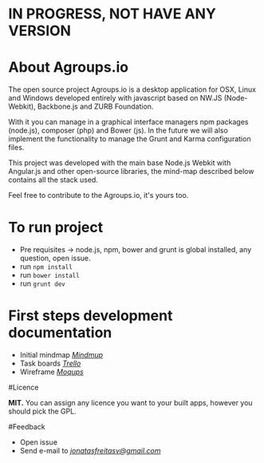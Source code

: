 # IN PROGRESS, NOT HAVE ANY VERSION


# About Agroups.io
The open source project Agroups.io is a desktop application for OSX, Linux and Windows developed entirely with javascript based on NW.JS (Node-Webkit), Backbone.js and ZURB Foundation.

With it you can manage in a graphical interface managers npm packages (node.js), composer (php) and Bower (js). In the future we will also implement the functionality to manage the Grunt and Karma configuration files.

This project was developed with the main base Node.js Webkit with Angular.js and other open-source libraries, the mind-map described below contains all the stack used.

Feel free to contribute to the Agroups.io, it's yours too.

# To run project
- Pre requisites -> node.js, npm, bower and grunt is global installed, any question, open issue.
- run ``` npm install ```
- run ``` bower install ```
- run ``` grunt dev ```

# First steps development documentation
- Initial mindmap *[Mindmup](https://atlas.mindmup.com/2015/08/7fbf2e602e4d013366c1021a815988ce/agroups_io_/index.html)*
- Task boards *[Trello](https://trello.com/agroups)*
- Wireframe *[Moqups](https://moqups.com/jonatasfreitasv@gmail.com/dOHIovDo)*


#Licence

**MIT.** You can assign any licence you want to your built apps, however you should pick the GPL.


#Feedback

- Open issue
- Send e-mail to *[jonatasfreitasv@gmail.com](mailto:jonatasfreitasv@gmail.com)*
